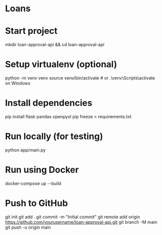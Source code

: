 # Loans

# Start project
mkdir loan-approval-api && cd loan-approval-api

# Setup virtualenv (optional)
python -m venv venv
source venv/bin/activate  # or .\venv\Scripts\activate on Windows

# Install dependencies
pip install flask pandas openpyxl
pip freeze > requirements.txt

# Run locally (for testing)
python app/main.py

# Run using Docker
docker-compose up --build

# Push to GitHub
git init
git add .
git commit -m "Initial commit"
git remote add origin https://github.com/yourusername/loan-approval-api.git
git branch -M main
git push -u origin main
